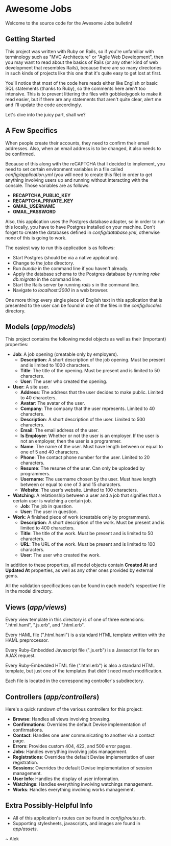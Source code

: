 Awesome Jobs
======

Welcome to the source code for the Awesome Jobs bulletin!

Getting Started
-----------

This project was written with Ruby on Rails, so if you're unfamiliar with terminology such as "MVC Architecture" or "Agile Web Development", then you may want to read about the basics of Rails (or any other kind of web development that resembles Rails), because there are so many directories in such kinds of projects like this one that it's quite easy to get lost at first.

You'll notice that most of the code here reads either like English or basic SQL statements (thanks to Ruby), so the comments here aren't too intensive.  This is to prevent littering the files with gobbledygook to make it read easier, but if there are any statements that aren't quite clear, alert me and I'll update the code accordingly.

Let's dive into the juicy part, shall we?

A Few Specifics
------------

When people create their accounts, they need to confirm their email addresses. Also, when an email address is to be changed, it also needs to be confirmed.

Because of this along with the reCAPTCHA that I decided to implement, you need to set certain environment variables in a file called *config/application.yml* (you will need to create this file) in order to get anything involving users up and running without interacting with the console. Those variables are as follows:

* **RECAPTCHA_PUBLIC_KEY**
* **RECAPTCHA_PRIVATE_KEY**
* **GMAIL_USERNAME**
* **GMAIL_PASSWORD**

Also, this application uses the Postgres database adapter, so in order to run this locally, you have to have Postgres installed on your machine.  Don't forget to create the databases defined in *config/database.yml*, otherwise none of this is going to work.

The easiest way to run this application is as follows:

* Start Postgres (should be via a native application).
* Change to the *jobs* directory.
* Run *bundle* in the command line if you haven't already.
* Apply the database schema to the Postgres database by running *rake db:migrate* in the command line.
* Start the Rails server by running *rails s* in the command line.
* Navigate to *localhost:3000* in a web browser.

One more thing: every single piece of English text in this application that is presented to the user can be found in one of the files in the *config/locales* directory.

Models (*app/models*)
------------
This project contains the following model objects as well as their (important) properties:

* **Job**: A job opening (creatable only by employers).
    * **Description**: A short description of the job opening.  Must be present and is limited to 1000 characters.
    * **Title**: The title of the opening.  Must be present and is limited to 50 characters.
    * **User**: The user who created the opening.
* **User**: A site user.
    * **Address**: The address that the user decides to make public. Limited to 40 characters.
    * **Avatar**: The avatar of the user.
    * **Company**: The company that the user represents.  Limited to 40 characters.
    * **Description**: A short description of the user.  Limited to 500 characters.
    * **Email**: The email address of the user.
    * **Is Employer**: Whether or not the user is an employer.  If the user is not an employer, then the user is a programmer.
    * **Name**: The name of the user.  Must have length between or equal to one of 5 and 40 characters.
    * **Phone**: The contact phone number for the user.  Limited to 20 characters.
    * **Resume**: The resume of the user.  Can only be uploaded by programmers.
    * **Username**: The username chosen by the user.  Must have length between or equal to one of 3 and 15 characters.
    * **Website**: The user's website.  Limited to 100 characters.
* **Watching**: A relationship between a user and a job that signifies that a certain user is watching a certain job.
    * **Job**: The job in question.
    * **User**: The user in question.
* **Work**: A finished piece of work (creatable only by programmers).
    * **Description**: A short description of the work.  Must be present and is limited to 400 characters.
    * **Title**: The title of the work.  Must be present and is limited to 50 characters.
    * **URL**: The URL of the work.  Must be present and is limited to 100 characters.
    * **User**: The user who created the work.

In addition to these properties, all model objects contain **Created At** and **Updated At** properties, as well as any other ones provided by external gems.

All the validation specifications can be found in each model's respective file in the model directory.

Views (*app/views*)
------------
Every view template in this directory is of one of three extensions: ".html.haml", ".js.erb", and ".html.erb".

Every HAML file (".html.haml") is a standard HTML template written with the HAML preprocessor.

Every Ruby-Embedded Javascript file (".js.erb") is a Javascript file for an AJAX request.

Every Ruby-Embedded HTML file (".html.erb") is also a standard HTML template, but just one of the templates that didn't need much modification.

Each file is located in the corresponding controller's subdirectory.

Controllers (*app/controllers*)
------------
Here's a quick rundown of the various controllers for this project:

* **Browse**: Handles all views involving browsing.
* **Confirmations**: Overrides the default Devise implementation of confirmations.
* **Contact**: Handles one user communicating to another via a contact page.
* **Errors**: Provides custom 404, 422, and 500 error pages.
* **Jobs**: Handles everything involving jobs management.
* **Registrations**: Overrides the default Devise implementation of user registration.
* **Sessions**: Overrides the default Devise implementation of session management.
* **User Info**: Handles the display of user information.
* **Watchings**: Handles everything involving watchings management.
* **Works**: Handles everything involving works management.

Extra Possibly-Helpful Info
------------

* All of this application's routes can be found in *config/routes.rb*.
* Supporting stylesheets, javascripts, and images are found in *app/assets*.

~ Alek